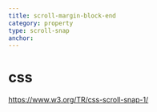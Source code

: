 ```yaml
---
title: scroll-margin-block-end
category: property
type: scroll-snap
anchor:
---
```


# css

<https://www.w3.org/TR/css-scroll-snap-1/>
